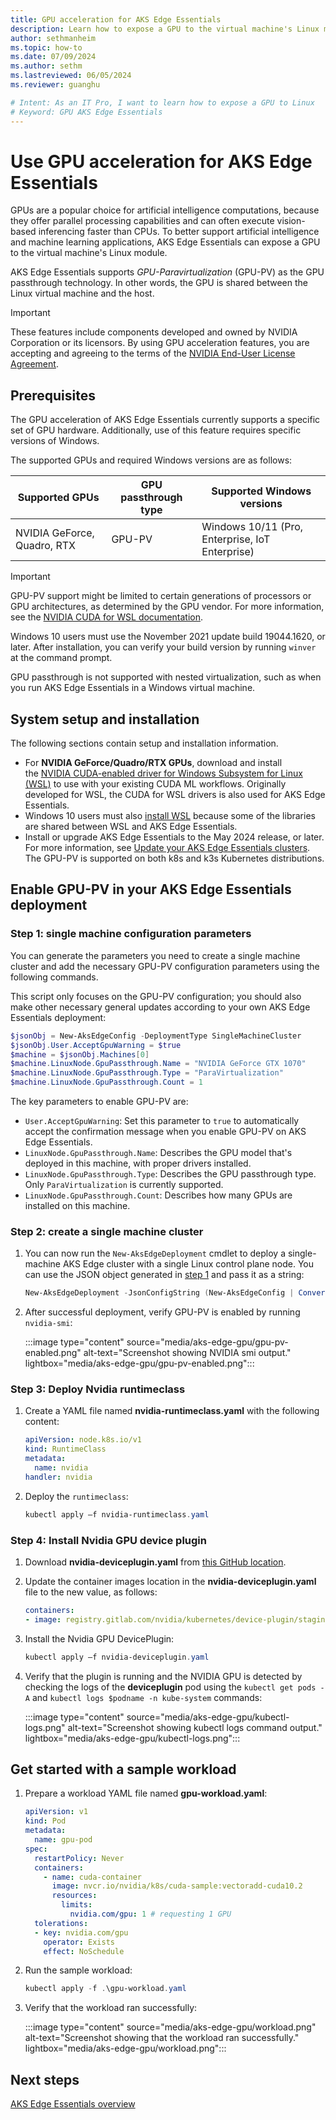 ```yaml
---
title: GPU acceleration for AKS Edge Essentials
description: Learn how to expose a GPU to the virtual machine's Linux module.
author: sethmanheim
ms.topic: how-to
ms.date: 07/09/2024
ms.author: sethm 
ms.lastreviewed: 06/05/2024
ms.reviewer: guanghu

# Intent: As an IT Pro, I want to learn how to expose a GPU to Linux
# Keyword: GPU AKS Edge Essentials
---
```


# Use GPU acceleration for AKS Edge Essentials

GPUs are a popular choice for artificial intelligence computations, because they offer parallel processing capabilities and can often execute vision-based inferencing faster than CPUs. To better support artificial intelligence and machine learning applications, AKS Edge Essentials can expose a GPU to the virtual machine's Linux module.

AKS Edge Essentials supports *GPU-Paravirtualization* (GPU-PV) as the GPU passthrough technology. In other words, the GPU is shared between the Linux virtual machine and the host.

> [!IMPORTANT]
> These features include components developed and owned by NVIDIA Corporation or its licensors. By using GPU acceleration features, you are accepting and agreeing to the terms of the [NVIDIA End-User License Agreement](https://www.nvidia.com/content/DriverDownload-March2009/licence.php?lang=us).

## Prerequisites

The GPU acceleration of AKS Edge Essentials currently supports a specific set of GPU hardware. Additionally, use of this feature requires specific versions of Windows.

The supported GPUs and required Windows versions are as follows:

| Supported GPUs          | GPU passthrough type | Supported Windows versions                  |
|-----------------------------|--------------------------|-------------------------------------------------|
| NVIDIA GeForce, Quadro, RTX | GPU-PV                   | Windows 10/11 (Pro, Enterprise, IoT Enterprise) |

> [!IMPORTANT]
> GPU-PV support might be limited to certain generations of processors or GPU architectures, as determined by the GPU vendor. For more information, see the [NVIDIA CUDA for WSL documentation](https://developer.nvidia.com/cuda/wsl).
>
> Windows 10 users must use the November 2021 update build 19044.1620, or later. After installation, you can verify your build version by running `winver` at the command prompt.
>
> GPU passthrough is not supported with nested virtualization, such as when you run AKS Edge Essentials in a Windows virtual machine.

## System setup and installation

The following sections contain setup and installation information.

- For **NVIDIA GeForce/Quadro/RTX GPUs**, download and install the [NVIDIA CUDA-enabled driver for Windows Subsystem for Linux (WSL)](https://developer.nvidia.com/cuda/wsl) to use with your existing CUDA ML workflows. Originally developed for WSL, the CUDA for WSL drivers is also used for AKS Edge Essentials.
- Windows 10 users must also [install WSL](/windows/wsl/install) because some of the libraries are shared between WSL and AKS Edge Essentials.
- Install or upgrade AKS Edge Essentials to the May 2024 release, or later. For more information, see [Update your AKS Edge Essentials clusters](aks-edge-howto-update.md). The GPU-PV is supported on both k8s and k3s Kubernetes distributions.

## Enable GPU-PV in your AKS Edge Essentials deployment

### Step 1: single machine configuration parameters

You can generate the parameters you need to create a single machine cluster and add the necessary GPU-PV configuration parameters using the following commands.

This script only focuses on the GPU-PV configuration; you should also make other necessary general updates according to your own AKS Edge Essentials deployment:

```powershell
$jsonObj = New-AksEdgeConfig -DeploymentType SingleMachineCluster
$jsonObj.User.AcceptGpuWarning = $true
$machine = $jsonObj.Machines[0]
$machine.LinuxNode.GpuPassthrough.Name = "NVIDIA GeForce GTX 1070"
$machine.LinuxNode.GpuPassthrough.Type = "ParaVirtualization"
$machine.LinuxNode.GpuPassthrough.Count = 1
```

The key parameters to enable GPU-PV are:

- `User.AcceptGpuWarning`: Set this parameter to `true` to automatically accept the confirmation message when you enable GPU-PV on AKS Edge Essentials.
- `LinuxNode.GpuPassthrough.Name`: Describes the GPU model that's deployed in this machine, with proper drivers installed.
- `LinuxNode.GpuPassthrough.Type`: Describes the GPU passthrough type. Only `ParaVirtualization` is currently supported.
- `LinuxNode.GpuPassthrough.Count`: Describes how many GPUs are installed on this machine.

### Step 2: create a single machine cluster

1. You can now run the `New-AksEdgeDeployment` cmdlet to deploy a single-machine AKS Edge cluster with a single Linux control plane node. You can use the JSON object generated in [step 1](#step-1-single-machine-configuration-parameters) and pass it as a string:

   ```powershell
   New-AksEdgeDeployment -JsonConfigString (New-AksEdgeConfig | ConvertTo-Json -Depth 4)
   ```

1. After successful deployment, verify GPU-PV is enabled by running `nvidia-smi`:

   :::image type="content" source="media/aks-edge-gpu/gpu-pv-enabled.png" alt-text="Screenshot showing NVIDIA smi output." lightbox="media/aks-edge-gpu/gpu-pv-enabled.png":::

### Step 3: Deploy Nvidia runtimeclass

1. Create a YAML file named **nvidia-runtimeclass.yaml** with the following content:

   ```yaml
   apiVersion: node.k8s.io/v1
   kind: RuntimeClass
   metadata:
     name: nvidia
   handler: nvidia
   ```

1. Deploy the `runtimeclass`:

   ```powershell
   kubectl apply –f nvidia-runtimeclass.yaml
   ```

### Step 4: Install Nvidia GPU device plugin

1. Download **nvidia-deviceplugin.yaml** from [this GitHub location](https://raw.githubusercontent.com/NVIDIA/k8s-device-plugin/v0.14.3/nvidia-device-plugin.yml).
1. Update the container images location in the **nvidia-deviceplugin.yaml** file to the new value, as follows:

   ```yaml
   containers:
   - image: registry.gitlab.com/nvidia/kubernetes/device-plugin/staging/k8s-device-plugin:6a31a868
   ```

1. Install the Nvidia GPU DevicePlugin:

   ```powershell
   kubectl apply –f nvidia-deviceplugin.yaml
   ```

1. Verify that the plugin is running and the NVIDIA GPU is detected by checking the logs of the **deviceplugin** pod using the `kubectl get pods -A` and `kubectl logs $podname -n kube-system` commands:

   :::image type="content" source="media/aks-edge-gpu/kubectl-logs.png" alt-text="Screenshot showing kubectl logs command output." lightbox="media/aks-edge-gpu/kubectl-logs.png":::

## Get started with a sample workload

1. Prepare a workload YAML file named **gpu-workload.yaml**:

   ```yaml
   apiVersion: v1
   kind: Pod
   metadata:
     name: gpu-pod
   spec:
     restartPolicy: Never
     containers:
       - name: cuda-container
         image: nvcr.io/nvidia/k8s/cuda-sample:vectoradd-cuda10.2
         resources:
           limits:
             nvidia.com/gpu: 1 # requesting 1 GPU
     tolerations:
     - key: nvidia.com/gpu
       operator: Exists
       effect: NoSchedule
   ```

1. Run the sample workload:

   ```powershell
   kubectl apply -f .\gpu-workload.yaml
   ```

1. Verify that the workload ran successfully:

   :::image type="content" source="media/aks-edge-gpu/workload.png" alt-text="Screenshot showing that the workload ran successfully." lightbox="media/aks-edge-gpu/workload.png":::

## Next steps

[AKS Edge Essentials overview](aks-edge-overview.md)
